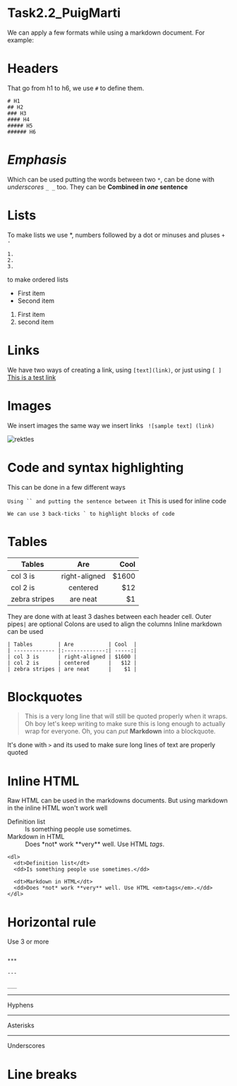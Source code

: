 # Task2.2_PuigMarti
We can apply a few formats while using a markdown document.
For example: 

# Headers
That go from h1 to h6, we use ``#`` to define them. 

```
# H1
## H2
### H3
#### H4
##### H5
###### H6
```

# *Emphasis*

Which can be used putting the words between two ``*``, can be done with _underscores_ ``_ _`` too. They can be **Combined in _one_ sentence**

# Lists

To make lists we use *, numbers followed by a dot or minuses and pluses `` + - `` 
``` 
1.
2.
3.
```
 to make ordered lists

* First item
* Second item

1. First item
2. second item

# Links

We have two ways of creating a link, using `` [text](link) ``, or just using ``[ ]``
[This is a test link](https://www.google.com)

# Images
We insert images the same way we insert links ``` ![sample text] (link)```

![rektles](https://i.blogs.es/ee4814/rekkles-cry/450_1000.jpg)


# Code and syntax highlighting

This can be done in a few different ways

`Using `` and putting the sentence between it` 
This is used for inline code 

```
We can use 3 back-ticks ` to highlight blocks of code 
```
# Tables


| Tables        | Are           | Cool  |
| ------------- |:-------------:| -----:|
| col 3 is      | right-aligned | $1600 |
| col 2 is      | centered      |   $12 |
| zebra stripes | are neat      |    $1 |

They are done with at least 3 dashes between each header cell.
Outer pipes``|`` are optional
Colons are used to align the columns
Inline markdown can be used 

```
| Tables        | Are           | Cool  |
| ------------- |:-------------:| -----:|
| col 3 is      | right-aligned | $1600 |
| col 2 is      | centered      |   $12 |
| zebra stripes | are neat      |    $1 |
```

# Blockquotes 

> This is a very long line that will still be quoted properly when it wraps. Oh boy let's keep writing to make sure this is long enough to actually wrap for everyone. Oh, you can *put* **Markdown** into a blockquote. 

It's done with ``>`` and its used to make sure long lines of text are properly quoted

# Inline HTML

Raw HTML can be used in the markdowns documents.
But using markdown in the inline HTML won't work well

<dl>
  <dt>Definition list</dt>
  <dd>Is something people use sometimes.</dd>

  <dt>Markdown in HTML</dt>
  <dd>Does *not* work **very** well. Use HTML <em>tags</em>.</dd>
</dl>

```
<dl>
  <dt>Definition list</dt>
  <dd>Is something people use sometimes.</dd>

  <dt>Markdown in HTML</dt>
  <dd>Does *not* work **very** well. Use HTML <em>tags</em>.</dd>
</dl>
```

# Horizontal rule 

Use 3 or more 
```

***

---

___
```


***
Hyphens

---
Asterisks

___
Underscores


# Line breaks

